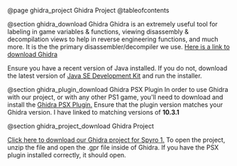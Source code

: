 @page ghidra_project Ghidra Project
@tableofcontents
<span style="font-size:18px;">

@section ghidra_download Ghidra
Ghidra is an extremely useful tool for labeling in game variables & functions, viewing disassembly & decompilation views to help in reverse engineering functions, and much more. It is the the primary disassembler/decompiler we use.
[Here is a link to download Ghidra](https://github.com/NationalSecurityAgency/ghidra/releases/download/Ghidra_10.3.1_build/ghidra_10.3.1_PUBLIC_20230614.zip)

Ensure you have a recent version of Java installed.
If you do not, download the latest version of [Java SE Development Kit](https://download.oracle.com/java/20/latest/jdk-20_windows-x64_bin.exe) and run the installer.

@section ghidra_plugin_download Ghidra PSX Plugin
In order to use Ghidra with our project, or with any other PS1 game, you'll need to download and install the [Ghidra PSX Plugin.](https://github.com/lab313ru/ghidra_psx_ldr/releases/download/v6.7/ghidra_10.3.1_PUBLIC_20230627_ghidra_psx_ldr.zip)
Ensure that the plugin version matches your Ghidra version. I have linked to matching versions of **10.3.1**

@section ghidra_project_download Ghidra Project

[Click here to download our Ghidra project for Spyro 1.](https://github.com/C0mposer/spyro1-reverse-engineering/tree/master/ghidra_project)
To open the project, unzip the file and open the .gpr file inside of Ghidra. If you have the PSX plugin installed correctly, it should open.